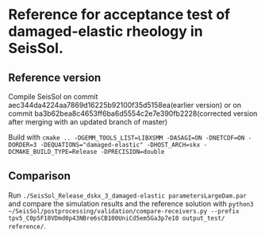 # Reference for acceptance test of damaged-elastic rheology in SeisSol.

## Reference version
Compile SeisSol on commit aec344da4224aa7869d16225b92100f35d5158ea(earlier version) or on commit ba3b62bea8c4653ff6ba6d5554c2e7e390fb2228(corrected version after merging with an updated branch of master)

Build with `cmake .. -DGEMM_TOOLS_LIST=LIBXSMM -DASAGI=ON -DNETCDF=ON -DORDER=3 -DEQUATIONS="damaged-elastic" -DHOST_ARCH=skx -DCMAKE_BUILD_TYPE=Release -DPRECISION=double`

## Comparison

Run `./SeisSol_Release_dskx_3_damaged-elastic parametersLargeDam.par` and compare the simulation results and the reference solution with `python3 ~/SeisSol/postprocessing/validation/compare-receivers.py --prefix tpv5_C0p5F10VDmd0p43NBre6sCB100UniCd5em5Ga3p7e10 output_test/ reference/`.
